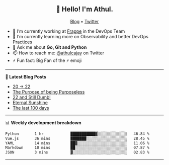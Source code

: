 <h2 align="center">👋 Hello! I'm Athul.</h2>
<p align="center">
  <a href="https://blog.athulcyriac.in">Blog</a> •
  <a href="https://twitter.com/athulcajay">Twitter</a>
</p>


- 🔭 I’m currently working at [Frappe](https://frappe.io) in the DevOps Team
- 🌱 I’m currently learning more on Observability and better DevOps Practices
- 💬 Ask me about **Go, Git and Python**
- 📫 How to reach me: [@athulcajay](https://twitter.com/athulcajay) on Twitter
- ⚡ Fun fact: Big Fan of the :zap: emoji

-------

**📝 Latest Blog Posts**

<!-- BLOG-POST-LIST:START -->
- [20 → 22](https://blog.athulcyriac.in/blog/20-and-22/)
- [The Purpose of being Purposeless](https://blog.athulcyriac.in/blog/purpose/)
- [22 and Still Dumb!](https://blog.athulcyriac.in/blog/2022/)
- [Eternal Sunshine](https://blog.athulcyriac.in/blog/college-trip/)
- [The last 100 days](https://blog.athulcyriac.in/blog/final-year/)
<!-- BLOG-POST-LIST:END -->

-------

📊 **Weekly development breakdown**
<!--START_SECTION:waka-->

```txt
Python       1 hr            ███████████▓░░░░░░░░░░░░░   46.84 %
Vue.js       36 mins         ███████░░░░░░░░░░░░░░░░░░   28.45 %
YAML         14 mins         ██▓░░░░░░░░░░░░░░░░░░░░░░   11.06 %
Markdown     10 mins         ██░░░░░░░░░░░░░░░░░░░░░░░   07.87 %
JSON         3 mins          ▓░░░░░░░░░░░░░░░░░░░░░░░░   02.83 %
```

<!--END_SECTION:waka-->

-------

